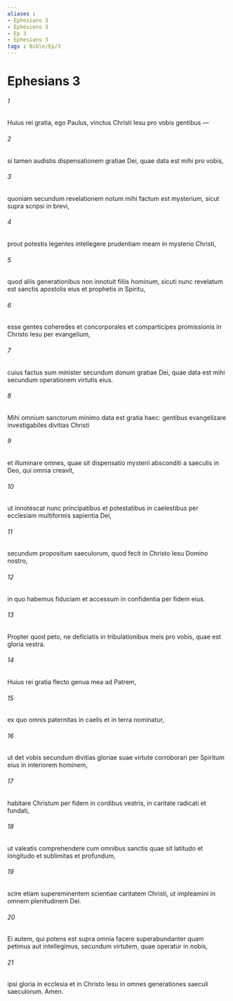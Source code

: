 ```yaml
---
aliases : 
- Ephesians 3
- Éphésiens 3
- Ep 3
- Ephesians 3
tags : Bible/Ep/3
---
```


# Ephesians 3

###### 1
Huius rei gratia, ego Paulus, vinctus Christi Iesu pro vobis gentibus — 
###### 2
si tamen audistis dispensationem gratiae Dei, quae data est mihi pro vobis, 
###### 3
quoniam secundum revelationem notum mihi factum est mysterium, sicut supra scripsi in brevi, 
###### 4
prout potestis legentes intellegere prudentiam meam in mysterio Christi, 
###### 5
quod aliis generationibus non innotuit filiis hominum, sicuti nunc revelatum est sanctis apostolis eius et prophetis in Spiritu, 
###### 6
esse gentes coheredes et concorporales et comparticipes promissionis in Christo Iesu per evangelium, 
###### 7
cuius factus sum minister secundum donum gratiae Dei, quae data est mihi secundum operationem virtutis eius. 
###### 8
Mihi omnium sanctorum minimo data est gratia haec: gentibus evangelizare investigabiles divitias Christi 
###### 9
et illuminare omnes, quae sit dispensatio mysterii absconditi a saeculis in Deo, qui omnia creavit, 
###### 10
ut innotescat nunc principatibus et potestatibus in caelestibus per ecclesiam multiformis sapientia Dei, 
###### 11
secundum propositum saeculorum, quod fecit in Christo Iesu Domino nostro, 
###### 12
in quo habemus fiduciam et accessum in confidentia per fidem eius. 
###### 13
Propter quod peto, ne deficiatis in tribulationibus meis pro vobis, quae est gloria vestra.
###### 14
Huius rei gratia flecto genua mea ad Patrem, 
###### 15
ex quo omnis paternitas in caelis et in terra nominatur, 
###### 16
ut det vobis secundum divitias gloriae suae virtute corroborari per Spiritum eius in interiorem hominem, 
###### 17
habitare Christum per fidem in cordibus vestris, in caritate radicati et fundati, 
###### 18
ut valeatis comprehendere cum omnibus sanctis quae sit latitudo et longitudo et sublimitas et profundum, 
###### 19
scire etiam supereminentem scientiae caritatem Christi, ut impleamini in omnem plenitudinem Dei.
###### 20
Ei autem, qui potens est supra omnia facere superabundanter quam petimus aut intellegimus, secundum virtutem, quae operatur in nobis, 
###### 21
ipsi gloria in ecclesia et in Christo Iesu in omnes generationes saeculi saeculorum. Amen.
